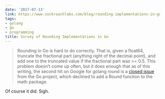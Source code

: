 ```yaml
---
date: '2017-07-13'
link: https://www.cockroachlabs.com/blog/rounding-implementations-in-go/
tags:
- golang
- go
- programming
title: Survey of Rounding Implementations in Go
---
```


>Rounding in Go is hard to do correctly. That is, given a float64, truncate the fractional part (anything right of the decimal point), and add one to the truncated value if the fractional part was >= 0.5. This problem doesn’t come up often, but it does enough that as of this writing, the second hit on Google for golang round is a [closed issue](https://github.com/golang/go/issues/4594) from the Go project, which declined to add a Round function to the math package.

Of course it did. Sigh.
